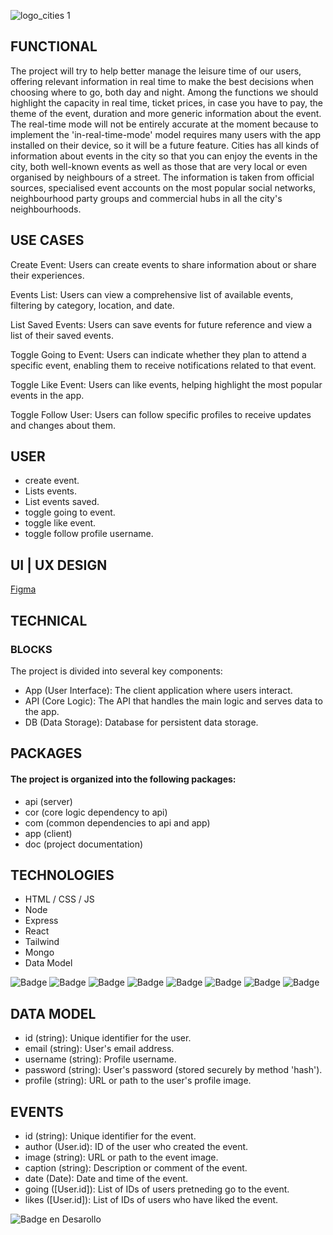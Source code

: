 
![logo_cities 1](https://github.com/user-attachments/assets/67f8e7ba-74d7-4453-8fa6-f0ad7a69f7af)

<h2 align="left"> FUNCTIONAL </h2>

The project will try to help better manage the leisure time of our users, offering relevant information in real time to make the best decisions when choosing where to go, both day and night. Among the functions we should highlight the capacity in real time, ticket prices, in case you have to pay, the theme of the event, duration and more generic information about the event. The real-time mode will not be entirely accurate at the moment because to implement the 'in-real-time-mode' model requires many users with the app installed on their device, so it will be a future feature. Cities has all kinds of information about events in the city so that you can enjoy the events in the city, both well-known events as well as those that are very local or even organised by neighbours of a street. The information is taken from official sources, specialised event accounts on the most popular social networks, neighbourhood party groups and commercial hubs in all the city's neighbourhoods.

<h2 align="left"> USE CASES </h2>

Create Event: Users can create events to share information about or share their experiences.

Events List: Users can view a comprehensive list of available events, filtering by category, location, and date.

List Saved Events: Users can save events for future reference and view a list of their saved events.

Toggle Going to Event: Users can indicate whether they plan to attend a specific event, enabling them to receive notifications related to that event.

Toggle Like Event: Users can like events, helping highlight the most popular events in the app.

Toggle Follow User: Users can follow specific profiles to receive updates and changes about them.

<h2 align="left"> USER </h2>

- create event.
- Lists events.
- List events saved.
- toggle going to event.
- toggle like event.
- toggle follow profile username.

<h2 align="left"> UI | UX DESIGN </h2>

[Figma](https://www.figma.com/design/2Jqh5rduEoNJAEK8olefch/cities-%7C-project?node-id=0-1&t=SdWvjTUZBZDr1jqC-1)

<h2 align="left"> TECHNICAL </h2>

<h3 align="left"> BLOCKS </h3>
The project is divided into several key components:

- App (User Interface): The client application where users interact.
- API (Core Logic): The API that handles the main logic and serves data to the app.
- DB (Data Storage): Database for persistent data storage.

<h2 align="left"> PACKAGES </h2>

<h4 align="left"> The project is organized into the following packages: </h4>

- api (server)
- cor (core logic dependency to api)
- com (common dependencies to api and app)
- app (client)
- doc (project documentation)

<h2 align="left"> TECHNOLOGIES </h2>

- HTML / CSS / JS
- Node
- Express
- React
- Tailwind
- Mongo
- Data Model

![Badge](https://img.shields.io/badge/HTML5-E34F26?style=for-the-badge&logo=html5&logoColor=white)
![Badge](https://img.shields.io/badge/CSS3-1572B6?style=for-the-badge&logo=css3&logoColor=white)
![Badge](https://img.shields.io/badge/JavaScript-323330?style=for-the-badge&logo=javascript&logoColor=F7DF1E)
![Badge](https://img.shields.io/badge/Express%20js-000000?style=for-the-badge&logo=express&logoColor=white)
![Badge](https://img.shields.io/badge/React-20232A?style=for-the-badge&logo=react&logoColor=61DAFB)
![Badge](https://img.shields.io/badge/Tailwind_CSS-38B2AC?style=for-the-badge&logo=tailwind-css&logoColor=white)
![Badge](https://img.shields.io/badge/MongoDB-4EA94B?style=for-the-badge&logo=mongodb&logoColor=white)
![Badge](https://img.shields.io/badge/Express%20js-000000?style=for-the-badge&logo=express&logoColor=white)

<h2 align="left"> DATA MODEL </h2>

- id (string): Unique identifier for the user.
- email (string): User's email address.
- username (string): Profile username.
- password (string): User's password (stored securely by method 'hash').
- profile (string): URL or path to the user's profile image.

<h2 align="left"> EVENTS </h2>

- id (string): Unique identifier for the event.
- author (User.id): ID of the user who created the event.
- image (string): URL or path to the event image.
- caption (string): Description or comment of the event.
- date (Date): Date and time of the event.
- going ([User.id]): List of IDs of users pretneding go to the event.
- likes ([User.id]): List of IDs of users who have liked the event.

![Badge en Desarollo](https://img.shields.io/badge/STATUS-EN%20DESAROLLO-green)
